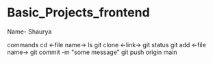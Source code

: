 # Basic_Projects_frontend
Name- Shaurya

commands
cd <-file name->
ls
git clone <-link->
git status
git add <-file name->
git commit -m "some message"
git push origin main 
